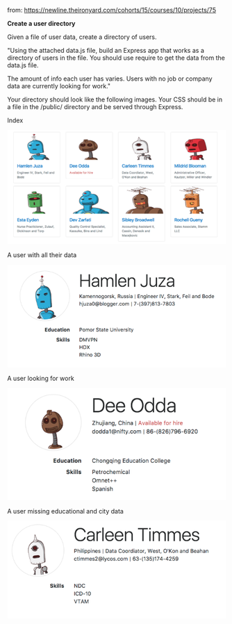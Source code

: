 from: https://newline.theironyard.com/cohorts/15/courses/10/projects/75

**Create a user directory**

Given a file of user data, create a directory of users.

"Using the attached data.js file, build an Express app that works as a directory of users in the file. You should use require to get the data from the data.js file.

The amount of info each user has varies. Users with no job or company data are currently looking for work."

Your directory should look like the following images. Your CSS should be in a file in the /public/ directory and be served through Express.

Index

![image](/images/9fd60d22-index.png)

A user with all their data

![image](/images/b26bb569-user1.png)

A user looking for work

![image](/images/bd740831-user3.png)

A user missing educational and city data

![image](/images/1f84485d-user2.png)
